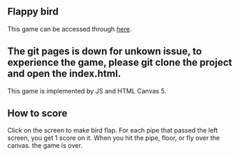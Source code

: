 ## Flappy bird 
This game can be accessed through [here](https://xifeiwang.github.io/flappy-bird/).
## The git pages is down for unkown issue, to experience the game, please git clone the project and open the index.html.
This game is implemented by JS and HTML Canvas 5.
## How to score
Click on the screen to make bird flap. For each pipe that passed the left screen, you get 1 score on it. When you hit the pipe, floor, or fly over the canvas. the game is over.


